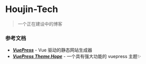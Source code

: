 # Houjin-Tech

> 一个正在建设中的博客

### 参考文档

* ***[VuePress](https://v2.vuepress.vuejs.org/)*** - Vue 驱动的静态网站生成器
* ***[VuePress Theme Hope](https://theme-hope.vuejs.press/zh/)*** - 一个具有强大功能的 vuepress 主题✨
